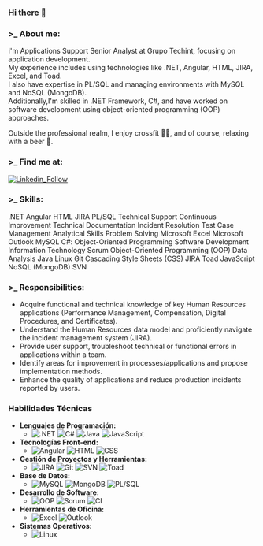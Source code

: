### Hi there 👋

<!--
**eliseocutrona/eliseocutrona** is a ✨ _special_ ✨ repository because its `README.md` (this file) appears on your GitHub profile.
-->

### >_ About me:
I'm Applications Support Senior Analyst at Grupo Techint, focusing on application development. 
</br>
My experience includes using technologies like .NET, Angular, HTML, JIRA, Excel, and Toad. 
</br>
I also have expertise in PL/SQL and managing environments with MySQL and NoSQL (MongoDB). 
</br>
Additionally,I'm skilled in .NET Framework, C#, and have worked on software development using object-oriented programming (OOP) approaches.
</br>

Outside the professional realm, I enjoy crossfit 🏋️‍♂️, and of course, relaxing with a beer 🍺.

### >_ Find me at:

[![Linkedin_Follow](https://img.shields.io/badge/LinkedIn-0077B5?style=for-the-badge&logo=linkedin&logoColor=white&labelColor=101010)](https://www.linkedin.com/in/eliseo-cutrona/)



### >_ Skills:

.NET Angular HTML JIRA PL/SQL
Technical Support Continuous Improvement
Technical Documentation Incident Resolution
Test Case Management Analytical Skills
Problem Solving Microsoft Excel Microsoft Outlook
MySQL C#: Object-Oriented Programming
Software Development Information Technology
Scrum Object-Oriented Programming (OOP)
Data Analysis Java Linux
Git Cascading Style Sheets (CSS) JIRA
Toad JavaScript NoSQL (MongoDB) SVN

### >_ Responsibilities:

- Acquire functional and technical knowledge of key Human Resources applications (Performance Management, Compensation, Digital Procedures, and Certificates).
- Understand the Human Resources data model and proficiently navigate the incident management system (JIRA).
- Provide user support, troubleshoot technical or functional errors in applications within a team.
- Identify areas for improvement in processes/applications and propose implementation methods.
- Enhance the quality of applications and reduce production incidents reported by users.

### Habilidades Técnicas
- **Lenguajes de Programación:**  
  - ![.NET](enlace-a-logo-net.png) ![C#](enlace-a-logo-csharp.png) ![Java](enlace-a-logo-java.png) ![JavaScript](enlace-a-logo-js.png)
- **Tecnologías Front-end:**
  - ![Angular](enlace-a-logo-angular.png) ![HTML](enlace-a-logo-html.png) ![CSS](enlace-a-logo-css.png)
- **Gestión de Proyectos y Herramientas:**
  - ![JIRA](enlace-a-logo-jira.png) ![Git](enlace-a-logo-git.png) ![SVN](enlace-a-logo-svn.png) ![Toad](enlace-a-logo-toad.png)
- **Base de Datos:**
  - ![MySQL](enlace-a-logo-mysql.png) ![MongoDB](enlace-a-logo-mongodb.png) ![PL/SQL](enlace-a-logo-plsql.png)
- **Desarrollo de Software:**
  - ![OOP](enlace-a-logo-oop.png) ![Scrum](enlace-a-logo-scrum.png) ![CI](enlace-a-logo-continuous-improvement.png)
- **Herramientas de Oficina:**
  - ![Excel](enlace-a-logo-excel.png) ![Outlook](enlace-a-logo-outlook.png)
- **Sistemas Operativos:**
  - ![Linux](enlace-a-logo-linux.png)





<!--
**eliseocutrona/eliseocutrona** is a ✨ _special_ ✨ repository because its `README.md` (this file) appears on your GitHub profile.

Here are some ideas to get you started:

- 🔭 I’m currently working on ...
- 🌱 I’m currently learning ...
- 👯 I’m looking to collaborate on ...
- 🤔 I’m looking for help with ...
- 💬 Ask me about ...
- 📫 How to reach me: ...
- 😄 Pronouns: ...
- ⚡ Fun fact: ...
-->
